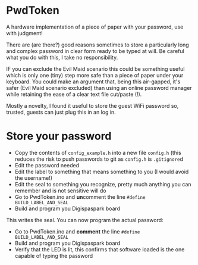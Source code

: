 # PwdToken

A hardware implementation of a piece of paper with your password, use with judgment!

There are (are there?) good reasons sometimes to store a particularly long and complex password in clear form ready to be typed at will. Be careful what you do with this, 
I take no responsibility.

IF you can exclude the Evil Maid scenario this could be something useful which is only one (tiny) step more safe than a piece of paper under your keyboard. You could make an argument that, being this air-gapped, it's safer (Evil Maid scenario excluded) than using an online password manager while retaining the ease of a clear text file cut/paste (!). 

Mostly a novelty, I found it useful to store the guest WiFi password so, trusted, guests can just plug this in an log in.

# Store your password

* Copy  the contents of `config_example.h` into a new file `config.h` (this reduces the risk to push passwords to git as `config.h` is `.gitignore`d
* Edit the password needed
* Edit the label to something that means something to you (I would avoid the username!)
* Edit the seal to something you recognize, pretty much anything you can remember and is not sensitive will do
* Go to PwdToken.ino and **un**comment the line `#define BUILD_LABEL_AND_SEAL`
* Build and program you Digispaspark board

This writes the seal. You can now program the actual password:

* Go to PwdToken.ino and **comment** the line `#define BUILD_LABEL_AND_SEAL`
* Build and program you Digispaspark board
* Verify that the LED is lit, this confirms that software loaded is the one capable of typing the password




